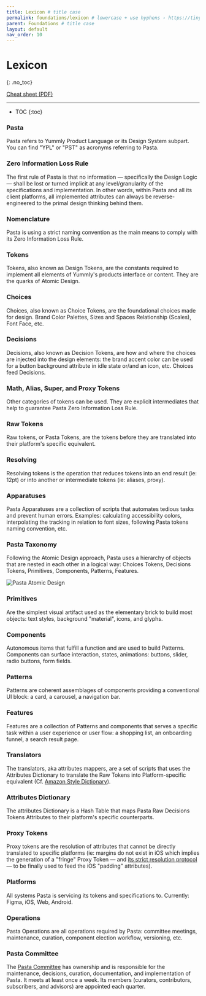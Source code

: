 ```yaml
---
title: Lexicon # title case
permalink: foundations/lexicon # lowercase + use hyphens › https://tinyurl.com/27kmc4rb
parent: Foundations # title case
layout: default
nav_order: 10
---
```


# Lexicon
{: .no_toc}

<a href="https://docs.google.com/document/d/1jLctpKyaXQ1c-7_8Sq6btXVsom8lTNNVsCfADxyvcWk/export?format=pdf" alt="WIP" class="btn">Cheat sheet (PDF)</a>


<hr>

- TOC
{:toc}

### Pasta

Pasta refers to Yummly Product Language or its Design System subpart. You can find "YPL" or "PST" as acronyms referring to Pasta.

### Zero Information Loss Rule

The first rule of Pasta is that no information — specifically the Design Logic — shall be lost or turned implicit at any level/granularity of the specifications and implementation. In other words,  within Pasta and all its client platforms, all implemented attributes can always be reverse-engineered to the primal design thinking behind them.

### Nomenclature

Pasta is using a strict naming convention as the main means to comply with its Zero Information Loss Rule.

### Tokens

Tokens, also known as Design Tokens, are the constants required to implement all elements of Yummly's products interface or content.
They are the quarks of Atomic Design.

### Choices

Choices, also known as Choice Tokens, are the foundational choices made for design. Brand Color Palettes, Sizes and Spaces Relationship (Scales), Font Face, etc.

### Decisions

Decisions, also known as Decision Tokens, are how and where the choices are injected into the design elements: the brand accent color can be used for a button background attribute in idle state or/and an icon, etc.
Choices feed Decisions.

### Math, Alias, Super, and Proxy Tokens

Other categories of tokens can be used. They are explicit intermediates that help to guarantee Pasta Zero Information Loss Rule.


### Raw Tokens

Raw tokens, or Pasta Tokens, are the tokens before they are translated into their platform's specific equivalent.

### Resolving

Resolving tokens is the operation that reduces tokens into an end result (ie: 12pt) or into another or intermediate tokens (ie: aliases, proxy).

### Apparatuses

Pasta Apparatuses are a collection of scripts that automates tedious tasks and prevent human errors. Examples: calculating accessibility colors, interpolating the tracking in relation to font sizes, following Pasta tokens naming convention, etc.

### Pasta Taxonomy

Following the Atomic Design approach, Pasta uses a hierarchy of objects that are nested in each other in a logical way: Choices Tokens, Decisions Tokens, Primitives, Components, Patterns, Features.

![Pasta Atomic Design]({{site.baseurl}}/assets/images/YPL-DOC-PastaAtomicDesign.png)

### Primitives

Are the simplest visual artifact used as the elementary brick to build most objects: text styles, background "material", icons, and glyphs.

### Components

Autonomous items that fulfill a function and are used to build Patterns. Components can surface interaction, states, animations: buttons, slider, radio buttons, form fields.

### Patterns

Patterns are coherent assemblages of components providing a conventional UI block: a card, a carousel, a navigation bar.

### Features

Features are a collection of Patterns and components that serves a specific task within a user experience or user flow: a shopping list, an onboarding funnel, a search result page.


### Translators

The translators, aka attributes mappers, are a set of scripts that uses the Attributes Dictionary to translate the Raw Tokens into Platform-specific equivalent (Cf. [Amazon Style Dictionary](https://amzn.github.io/style-dictionary/)).

### Attributes Dictionary

The attributes Dictionary is a Hash Table that maps Pasta Raw Decisions Tokens Attributes to their platform's specific counterparts.

### Proxy Tokens

Proxy tokens are the resolution of attributes that cannot be directly translated to specific platforms (ie: margins do not exist in iOS which implies the generation of a "fringe" Proxy Token — and [its strict resolution protocol]({{site.baseurl}}/foundations/challenges#rules) — to be finally used to feed the iOS "padding" attributes).

### Platforms

All systems Pasta is servicing its tokens and specifications to. Currently: Figma, iOS, Web, Android.

### Operations

Pasta Operations are all operations required by Pasta: committee meetings, maintenance, curation, component election workflow, versioning, etc.

### Pasta Committee

The [Pasta Committee]({{site.baseurl}}/committee) has ownership and is responsible for the maintenance, decisions, curation, documentation, and implementation of Pasta. It meets at least once a week.
Its members (curators, contributors, subscribers, and advisors) are appointed  each quarter.
